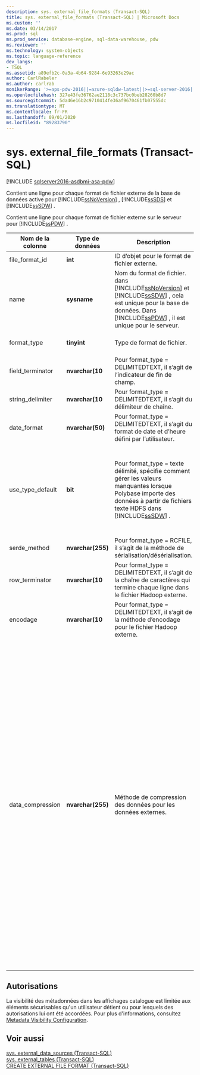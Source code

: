 ```yaml
---
description: sys. external_file_formats (Transact-SQL)
title: sys. external_file_formats (Transact-SQL) | Microsoft Docs
ms.custom: ''
ms.date: 03/14/2017
ms.prod: sql
ms.prod_service: database-engine, sql-data-warehouse, pdw
ms.reviewer: ''
ms.technology: system-objects
ms.topic: language-reference
dev_langs:
- TSQL
ms.assetid: a89efb2c-0a3a-4b64-9284-6e93263e29ac
author: CarlRabeler
ms.author: carlrab
monikerRange: '>=aps-pdw-2016||=azure-sqldw-latest||>=sql-server-2016||=sqlallproducts-allversions||>=sql-server-linux-2017||=azuresqldb-mi-current'
ms.openlocfilehash: 327e43fe36762ae2118c3c737bc0beb28260b8d7
ms.sourcegitcommit: 5da46e16b2c9710414fe36af9670461fb07555dc
ms.translationtype: MT
ms.contentlocale: fr-FR
ms.lasthandoff: 09/01/2020
ms.locfileid: "89283790"
---
```

# <a name="sysexternal_file_formats-transact-sql"></a>sys. external_file_formats (Transact-SQL)
[!INCLUDE [sqlserver2016-asdbmi-asa-pdw](../../includes/applies-to-version/sqlserver2016-asdbmi-asa-pdw.md)]

  Contient une ligne pour chaque format de fichier externe de la base de données active pour [!INCLUDE[ssNoVersion](../../includes/ssnoversion-md.md)] , [!INCLUDE[ssSDS](../../includes/sssds-md.md)] et [!INCLUDE[ssSDW](../../includes/sssdw-md.md)] .  
  
 Contient une ligne pour chaque format de fichier externe sur le serveur pour [!INCLUDE[ssPDW](../../includes/sspdw-md.md)] .  
  
|Nom de la colonne|Type de données|Description|Plage|  
|-----------------|---------------|-----------------|-----------|  
|file_format_id|**int**|ID d’objet pour le format de fichier externe.||  
|name|**sysname**|Nom du format de fichier. dans [!INCLUDE[ssNoVersion](../../includes/ssnoversion-md.md)] et [!INCLUDE[ssSDW](../../includes/sssdw-md.md)] , cela est unique pour la base de données. Dans [!INCLUDE[ssPDW](../../includes/sspdw-md.md)] , il est unique pour le serveur.||  
|format_type|**tinyint**|Type de format de fichier.|DELIMITEDTEXT, RCFILE, ORC, PARQUET|  
|field_terminator|**nvarchar(10**|Pour format_type = DELIMITEDTEXT, il s’agit de l’indicateur de fin de champ.||  
|string_delimiter|**nvarchar(10**|Pour format_type = DELIMITEDTEXT, il s’agit du délimiteur de chaîne.||  
|date_format|**nvarchar(50)**|Pour format_type = DELIMITEDTEXT, il s’agit du format de date et d’heure défini par l’utilisateur.||  
|use_type_default|**bit**|Pour format_type = texte délimité, spécifie comment gérer les valeurs manquantes lorsque Polybase importe des données à partir de fichiers texte HDFS dans [!INCLUDE[ssSDW](../../includes/sssdw-md.md)] .|0-stocker les valeurs manquantes en tant que chaîne « NULL ».<br /><br /> 1-stocker les valeurs manquantes en tant que valeur par défaut de la colonne.|  
|serde_method|**nvarchar(255)**|Pour format_type = RCFILE, il s’agit de la méthode de sérialisation/désérialisation.||  
|row_terminator|**nvarchar(10**|Pour format_type = DELIMITEDTEXT, il s’agit de la chaîne de caractères qui termine chaque ligne dans le fichier Hadoop externe.|Toujours' \n'.|  
|encodage|**nvarchar(10**|Pour format_type = DELIMITEDTEXT, il s’agit de la méthode d’encodage pour le fichier Hadoop externe.|Toujours’UTF8 '.|  
|data_compression|**nvarchar(255)**|Méthode de compression des données pour les données externes.|Pour format_type = DELIMITEDTEXT :<br /><br /> -'org. Apache. Hadoop. IO. compress. DefaultCodec'<br />-'org. Apache. Hadoop. IO. compress. GzipCodec'<br /><br /> Pour format_type = RCFILE :<br /><br /> -'org. Apache. Hadoop. IO. compress. DefaultCodec'<br /><br /> Pour format_type = ORC :<br /><br /> -'org. Apache. Hadoop. IO. compress. DefaultCodec'<br />-'org. Apache. Hadoop. IO. compress. SnappyCodec'<br /><br /> Pour format_type = PARQUET :<br /><br /> -'org. Apache. Hadoop. IO. compress. GzipCodec'<br />-'org. Apache. Hadoop. IO. compress. SnappyCodec'|  
  
## <a name="permissions"></a>Autorisations  
 La visibilité des métadonnées dans les affichages catalogue est limitée aux éléments sécurisables qu'un utilisateur détient ou pour lesquels des autorisations lui ont été accordées. Pour plus d'informations, consultez [Metadata Visibility Configuration](../../relational-databases/security/metadata-visibility-configuration.md).  
  
## <a name="see-also"></a>Voir aussi  
 [sys. external_data_sources &#40;Transact-SQL&#41;](../../relational-databases/system-catalog-views/sys-external-data-sources-transact-sql.md)   
 [sys. external_tables &#40;Transact-SQL&#41;](../../relational-databases/system-catalog-views/sys-external-tables-transact-sql.md)   
 [CREATE EXTERNAL FILE FORMAT &#40;Transact-SQL&#41;](../../t-sql/statements/create-external-file-format-transact-sql.md)  
  
  
